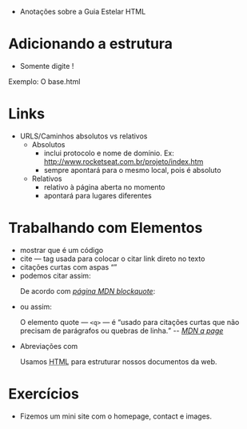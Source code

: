 - Anotações sobre a Guia Estelar HTML

# Adicionando a estrutura

- Somente digite !

Exemplo: O base.html

# Links

- URLS/Caminhos absolutos vs relativos
  - Absolutos
    - inclui protocolo e nome de domínio. Ex: http://www.rocketseat.com.br/projeto/index.htm
    - sempre apontará para o mesmo local, pois é absoluto
  - Relativos
    - relativo à página aberta no momento
    - apontará para lugares diferentes

# Trabalhando com Elementos

- mostrar que é um código
  <code></code>
- cite — tag usada para colocar o citar link direto no texto
  <cite></cite>
- citações curtas com aspas
  <q></q>
- podemos citar assim:
  <p>De acordo com <a href="https://developer.mozilla.org/en-US/docs/Web/HTML/Element/blockquote"><cite>página MDN blockquote</cite></a>:</p>
- ou assim:
  <p> O elemento quote — <code>&lt;q&gt;</code> — é <q cite="https://developer.mozilla.org/en-US/docs/Web/HTML/Element/q">usado para citações curtas que não precisam de parágrafos ou quebras de linha.</q> -- <a href="https://developer.mozilla.org/en-US/docs/Web/HTML/Element/q"> <cite>MDN q page</cite></a> </p>
- Abreviações com <abbr>
  <p> Usamos <abbr title="Hypertext Markup Language">HTML</abbr> para estruturar nossos documentos da web. </p>

# Exercícios

- Fizemos um mini site com o homepage, contact e images.